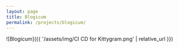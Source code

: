 ```yaml
---
layout: page
title: Blogicum
permalink: /projects/blogicum/
---
```


![Blogicum]({{ '/assets/img/CI CD for Kittygram.png' | relative_url }})
